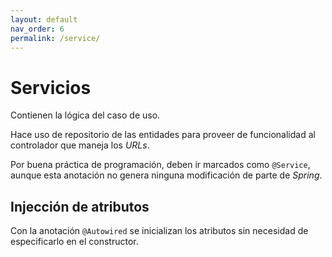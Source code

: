 ```yaml
---
layout: default
nav_order: 6
permalink: /service/
---
```


# Servicios

Contienen la lógica del caso de uso.

Hace uso de repositorio de las entidades para proveer de funcionalidad al
controlador que maneja los _URLs_.

Por buena práctica de programación, deben ir marcados como `@Service`, aunque esta anotación no genera ninguna
modificación de parte de _Spring_.

## Injección de atributos

Con la anotación `@Autowired` se inicializan los atributos sin necesidad de especificarlo en el constructor.

